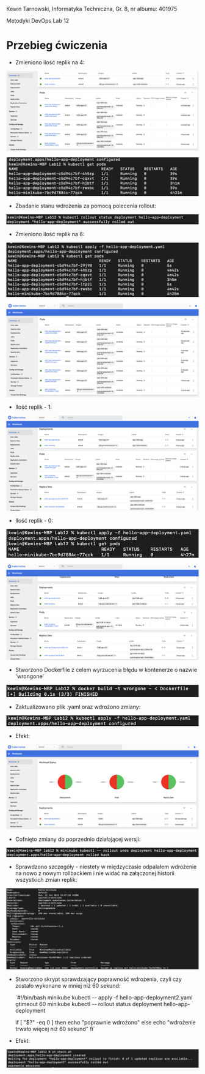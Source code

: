 Kewin Tarnowski,
Informatyka Techniczna,
Gr. 8, nr albumu: 401975


Metodyki DevOps
Lab 12


# Przebieg ćwiczenia

- Zmieniono ilość replik na 4:

 ![](im/im1.png)

 ![](im/im2.png)

- Zbadanie stanu wdrożenia za pomocą polecenia rollout:

 ![](im/im3.png)

- Zmieniono ilość replik na 6:

 ![](im/im4.png)

 ![](im/im5.png)

- Ilość replik - 1:

 ![](im/im7.png)

- Ilość replik - 0:

 ![](im/im8.png)

 ![](im/im9.png)
 
- Stworzono Dockerfile z celem wyrzucenia błędu w kontenerze o nazwie 'wrongone'

 ![](im/im10.png)

- Zaktualizowano plik .yaml oraz wdrożono zmiany:

 ![](im/im11.png)

- Efekt:

 ![](im/im12.png)

- Cofnięto zmiany do poprzednio działającej wersji:

 ![](im/im13.png)

- Sprawdzono szczegóły - niestety w międzyczasie odpalałem wdrożenie na nowo z nowym rollbackiem i nie widać na załączonej historii wszystkich zmian replik:

 ![](im/im14.png)

- Stworzono skrypt sprawdzający poprawność wdrożenia, czyli czy zostało wykonane w mniej niż 60 sekund:

	`#!/bin/bash
	minikube kubectl -- apply -f hello-app-deployment2.yaml
	gtimeout 60 minikube kubectl -- rollout status deployment hello-app-deployment

	if [ "$?" -eq 0 ]
	then
		echo "poprawnie wdrożono"
	else
		echo "wdrożenie trwało więcej niż 60 sekund"
	fi`

- Efekt: 

 ![](im/im15.png)
